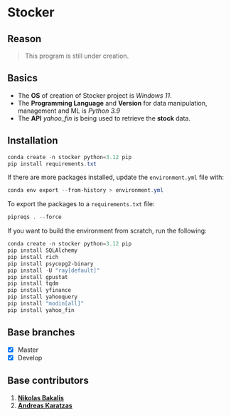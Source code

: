 # Stocker

## Reason

> This program is still under creation.

## Basics

- The **OS** of creation of Stocker project is _Windows 11_.
- The **Programming Language** and **Version** for data manipulation, management and ML is _Python 3.9_
- The **API** _yahoo_fin_ is being used to retrieve the **stock** data.

## Installation

```powershell
conda create -n stocker python=3.12 pip
pip install requirements.txt
```

If there are more packages installed, update the `environment.yml` file with:

```powershell
conda env export --from-history > environment.yml
```

To export the packages to a `requirements.txt` file:

```powershell
pipreqs . --force
```

If you want to build the environment from scratch, run the following:

```powershell
conda create -n stocker python=3.12 pip
pip install SQLAlchemy
pip install rich
pip install psycopg2-binary
pip install -U "ray[default]"
pip install gpustat
pip install tqdm
pip install yfinance
pip install yahooquery
pip install "modin[all]"
pip install yahoo_fin
```

## Base branches

- [x] Master
- [x] Develop

## Base contributors

1. [**Nikolas Bakalis**](https://github.com/NikosBakalis)
2. [**Andreas Karatzas**](https://github.com/AndreasKaratzas)
